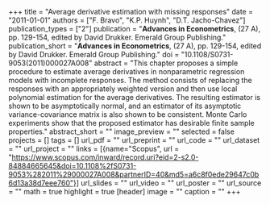 +++
title = "Average derivative estimation with missing responses"
date = "2011-01-01"
authors = ["F. Bravo", "K.P. Huynh", "D.T. Jacho-Chavez"]
publication_types = ["2"]
publication = "**Advances in Econometrics**, (27 A), pp. 129-154, edited by David Drukker. Emerald Group Publishing."
publication_short = "**Advances in Econometrics**, (27 A), pp. 129-154, edited by David Drukker. Emerald Group Publishing."
doi = "10.1108/S0731-9053(2011)000027A008"
abstract = "This chapter proposes a simple procedure to estimate average derivatives in nonparametric regression models with incomplete responses. The method consists of replacing the responses with an appropriately weighted version and then use local polynomial estimation for the average derivatives. The resulting estimator is shown to be asymptotically normal, and an estimator of its asymptotic variance-covariance matrix is also shown to be consistent. Monte Carlo experiments show that the proposed estimator has desirable finite sample properties."
abstract_short = ""
image_preview = ""
selected = false
projects = []
tags = []
url_pdf = ""
url_preprint = ""
url_code = ""
url_dataset = ""
url_project = ""
links = [{name="Scopus", url = "https://www.scopus.com/inward/record.uri?eid=2-s2.0-84884665645&doi=10.1108%2fS0731-9053%282011%29000027A008&partnerID=40&md5=a6c8f0ede29647c0b6d13a38d7eee760"}]
url_slides = ""
url_video = ""
url_poster = ""
url_source = ""
math = true
highlight = true
[header]
image = ""
caption = ""
+++
